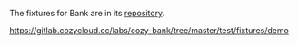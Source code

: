 The fixtures for Bank are in its [repository](https://gitlab.cozycloud.cc/labs/cozy-bank/tree/master/test/fixtures/demo).

https://gitlab.cozycloud.cc/labs/cozy-bank/tree/master/test/fixtures/demo
